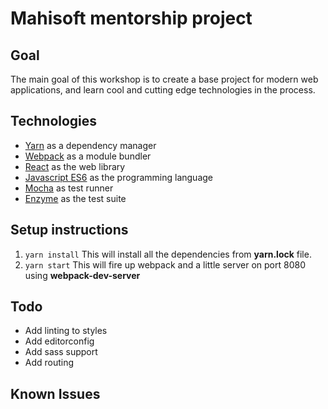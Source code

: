 # Mahisoft mentorship project

## Goal

The main goal of this workshop is to create a base project for modern web applications, and learn cool and cutting edge technologies in the process.

## Technologies

* [Yarn](https://yarnpkg.com/en/) as a dependency manager
* [Webpack](https://webpack.js.org/) as a module bundler
* [React](https://facebook.github.io/react/) as the web library
* [Javascript ES6](http://es6-features.org/) as the programming language
* [Mocha](https://mochajs.org/) as test runner
* [Enzyme](https://github.com/airbnb/enzyme) as the test suite

## Setup instructions

1. `yarn install` This will install all the dependencies from **yarn.lock** file.
2. `yarn start` This will fire up webpack and a little server on port 8080 using **webpack-dev-server**

## Todo
* Add linting to styles
* Add editorconfig
* Add sass support
* Add routing

## Known Issues

